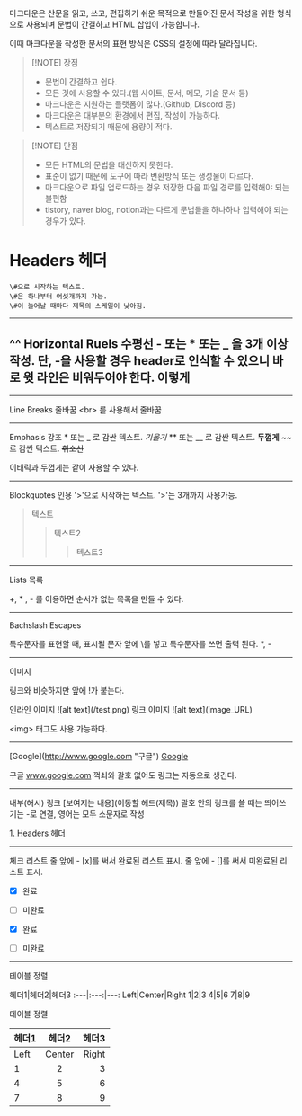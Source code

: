마크다운은 산문을 읽고, 쓰고, 편집하기 쉬운 목적으로 만들어진 문서 작성을 위한 형식으로 사용되며 문법이 간결하고 HTML 삽입이 가능합니다.

이때 마크다운을 작성한 문서의 표현 방식은 CSS의 설정에 따라 달라집니다. 


> [!NOTE] 장점
> - 문법이 간결하고 쉽다.
> - 모든 것에 사용할 수 있다.(웹 사이트, 문서, 메모, 기술 문서 등)
> - 마크다운은 지원하는 플랫폼이 많다.(Github, Discord 등)
> - 마크다운은 대부분의 환경에서 편집, 작성이 가능하다.
> - 텍스트로 저장되기 때문에 용량이 적다.


> [!NOTE] 단점
> - 모든 HTML의 문법을 대신하지 못한다.
> - 표준이 없기 때문에 도구에 따라 변환방식 또는 생성물이 다르다.
> - 마크다운으로 파일 업로드하는 경우 저장한 다음 파일 경로를 입력해야 되는 불편함
> - tistory, naver blog, notion과는 다르게 문법들을 하나하나 입력해야 되는 경우가 있다.

# Headers 헤더
	\#으로 시작하는 텍스트.
	\#은 하나부터 여섯개까지 가능.
	\#이 늘어날 때마다 제목의 스케일이 낮아짐.

--------------------------
^^
Horizontal Ruels 수평선
	\- 또는 \* 또는 \_ 을 3개 이상 작성.
	단, -을 사용할 경우 header로 인식할 수 있으니 바로 윗 라인은 비워두어야 한다.
이렇게
-------------

------------------------
Line Breaks 줄바꿈
	\<br> 를 사용해서 줄바꿈

------------
Emphasis 강조
	* 또는 _ 로 감싼 텍스트. *기울기*
	** 또는 __ 로 감싼 텍스트. __두껍게__
	~~ 로 감싼 텍스트. ~~취소선~~

이태릭과 두껍게는 같이 사용할 수 있다.

-----------------
Blockquotes 인용
'>'으로 시작하는 텍스트.
'>'는 3개까지 사용가능.

> 텍스트
>>텍스트2
>>>텍스트3

----
Lists 목록

+, \* , - 를 이용하면 순서가 없는 목록을 만들 수 있다.

---------
Bachslash Escapes

특수문자를 표현할 때, 표시될 문자 앞에 \를 넣고 특수문자를 쓰면 출력 된다.
\*, \-

---
이미지

링크와 비슷하지만 앞에 !가 붙는다.

인라인 이미지 \!\[alt text]\(/test.png)
링크 이미지 \!\[alt text]\(image_URL)

\<img> 태그도 사용 가능하다.

------
\[Google]\(http://www.google.com "구글")
[Google](http://www.google.com "구글")

구글 www.google.com
꺽쇠와 괄호 없어도 링크는 자동으로 생긴다.

--------
내부(해시) 링크
\[보여지는 내용]\(이동할 헤드(제목))
괄호 안의 링크를 쓸 때는 띄어쓰기는 -로 연결, 영어는 모두 소문자로 작성

[1. Headers 헤더](#1-headers-헤더)

----
체크 리스트
줄 앞에 - \[x]를 써서 완료된 리스트 표시.
줄 앞에 - \[]를 써서 미완료된 리스트 표시.

- [x] 완료
- [ ] 미완료

- [x] 완료
- [ ] 미완료

-----------
테이블 정렬

헤더1\|헤더2\|헤더3
\:---\|:---:\|---:
Left|Center|Right
1|2|3
4|5|6
7|8|9

테이블 정렬

헤더1|헤더2|헤더3
:---|:---:|---:
Left|Center|Right
1|2|3
4|5|6
7|8|9
